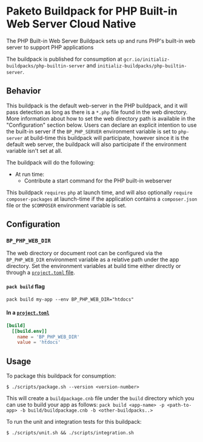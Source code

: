 # Paketo Buildpack for PHP Built-in Web Server Cloud Native
The PHP Built-in Web Server Buildpack sets up and runs PHP's built-in web
server to support PHP applications

The buildpack is published for consumption at `gcr.io/initializ-buildpacks/php-builtin-server` and
`initializ-buildpacks/php-builtin-server`.

## Behavior
This buildpack is the default web-server in the PHP buildpack, and it will pass
detection as long as there is a `*.php` file found in the web directory. More
information about how to set the web directory path is available in the
"Configuration" section below.
Users can declare an explicit intention to use the built-in server if the
`BP_PHP_SERVER` environment variable is set to `php-server` at build-time this
buildpack will participate, however since it is the default web server, the
buildpack will also participate if the environment variable isn't set at all.

The buildpack will do the following:
* At run time:
  - Contribute a start command for the PHP built-in webserver

This buildpack `requires` `php` at launch time, and will also optionally
`require` `composer-packages` at launch-time if the application contains a
`composer.json` file or the `$COMPOSER` environment variable is set.

## Configuration

### `BP_PHP_WEB_DIR`
The web directory or document root can be configured via the `BP_PHP_WEB_DIR`
environment variable as a relative path under the app directory. Set the
environment variables at build time either directly  or through a
[`project.toml`
file](https://github.com/buildpacks/spec/blob/main/extensions/project-descriptor.md).

#### `pack build` flag
```shell
pack build my-app --env BP_PHP_WEB_DIR="htdocs"
```

#### In a [`project.toml`](https://github.com/buildpacks/spec/blob/main/extensions/project-descriptor.md)
```toml
[build]
  [[build.env]]
    name = 'BP_PHP_WEB_DIR'
    value = 'htdocs'
```

## Usage

To package this buildpack for consumption:

```
$ ./scripts/package.sh --version <version-number>
```

This will create a `buildpackage.cnb` file under the `build` directory which you
can use to build your app as follows:
`pack build <app-name> -p <path-to-app> -b build/buildpackage.cnb -b <other-buildpacks..>`

To run the unit and integration tests for this buildpack:
```
$ ./scripts/unit.sh && ./scripts/integration.sh
```
